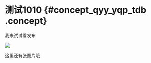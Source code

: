 # 测试1010 {#concept_qyy_yqp_tdb .concept}

我来试试看发布

![](http://icms-static-publish-daily.oss-cn-hangzhou.aliyuncs.com/assets/img/540/18_zh-CN.png)

这里还有张图片哦

